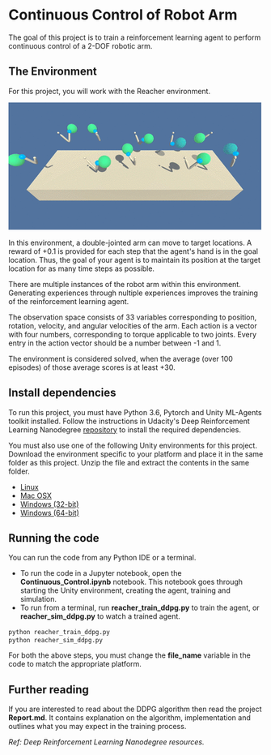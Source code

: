 # Continuous Control of Robot Arm

The goal of this project is to train a reinforcement learning agent to perform continuous control of a 2-DOF robotic arm.

## The Environment

For this project, you will work with the Reacher environment.

![Reacher anim](./reacher.gif)

In this environment, a double-jointed arm can move to target locations. A reward of +0.1 is provided for each step that the agent's hand is in the goal location. Thus, the goal of your agent is to maintain its position at the target location for as many time steps as possible.

There are multiple instances of the robot arm within this environment. Generating experiences through nultiple experiences improves the training of the reinforcement learning agent.

The observation space consists of 33 variables corresponding to position, rotation, velocity, and angular velocities of the arm. Each action is a vector with four numbers, corresponding to torque applicable to two joints. Every entry in the action vector should be a number between -1 and 1.

The environment is considered solved, when the average (over 100 episodes) of those average scores is at least +30. 

## Install dependencies

To run this project, you must have Python 3.6, Pytorch and Unity ML-Agents toolkit installed. Follow the instructions in Udacity's Deep Reinforcement Learning Nanodegree [repository](https://github.com/udacity/deep-reinforcement-learning#dependencies) to install the required dependencies.

You must also use one of the following Unity environments for this project. Download the environment specific to your platform and place it in the same folder as this project. Unzip the file and extract the contents in the same folder.

* [Linux](https://s3-us-west-1.amazonaws.com/udacity-drlnd/P2/Reacher/Reacher_Linux.zip)
* [Mac OSX](https://s3-us-west-1.amazonaws.com/udacity-drlnd/P2/Reacher/Reacher.app.zip)
* [Windows (32-bit)](https://s3-us-west-1.amazonaws.com/udacity-drlnd/P2/Reacher/Reacher_Windows_x86.zip)
* [Windows (64-bit)](https://s3-us-west-1.amazonaws.com/udacity-drlnd/P2/Reacher/Reacher_Windows_x86_64.zip)

## Running the code

You can run the code from any Python IDE or a terminal.

* To run the code in a Jupyter notebook, open the **Continuous_Control.ipynb** notebook. This notebook goes through starting the Unity environment, creating the agent, training and simulation.
* To run from a terminal, run **reacher_train_ddpg.py** to train the agent, or **reacher_sim_ddpg.py** to watch a trained agent.

<pre><code>python reacher_train_ddpg.py
python reacher_sim_ddpg.py
</code></pre>

For both the above steps, you must change the **file_name** variable in the code to match the appropriate platform.

## Further reading

If you are interested to read about the DDPG algorithm then read the project **Report.md**. It contains explanation on the algorithm, implementation and outlines what you may expect in the training process.

*Ref: Deep Reinforcement Learning Nanodegree resources.*
